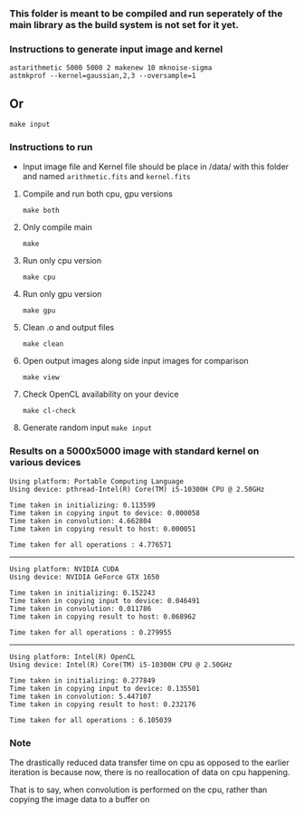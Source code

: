 ### This folder is meant to be compiled and run seperately of the main library as the build system is not set for it yet.

### Instructions to generate input image and kernel

```shell
astarithmetic 5000 5000 2 makenew 10 mknoise-sigma
astmkprof --kernel=gaussian,2,3 --oversample=1
```
## Or

    make input

### Instructions to run

- Input image file and Kernel file should be place in /data/ with this folder and named `arithmetic.fits` and `kernel.fits`

1. Compile and run both cpu, gpu versions

    ```make both```

2. Only compile main

    ```make```

3. Run only cpu version

    ```make cpu```

4. Run only gpu version

    ```make gpu```

5. Clean .o and output files

    ```make clean```

6. Open output images along side input images for comparison

    ```make view```

7. Check OpenCL availability on your device

    ```make cl-check```

8. Generate random input
    ```make input ```

### Results on a 5000x5000 image with standard kernel on various devices
```shell
Using platform: Portable Computing Language
Using device: pthread-Intel(R) Core(TM) i5-10300H CPU @ 2.50GHz

Time taken in initializing: 0.113599
Time taken in copying input to device: 0.000058
Time taken in convolution: 4.662804
Time taken in copying result to host: 0.000051

Time taken for all operations : 4.776571

```
***
```shell
Using platform: NVIDIA CUDA
Using device: NVIDIA GeForce GTX 1650

Time taken in initializing: 0.152243
Time taken in copying input to device: 0.046491
Time taken in convolution: 0.011786
Time taken in copying result to host: 0.068962

Time taken for all operations : 0.279955
```
***
```shell
Using platform: Intel(R) OpenCL
Using device: Intel(R) Core(TM) i5-10300H CPU @ 2.50GHz

Time taken in initializing: 0.277849
Time taken in copying input to device: 0.135501
Time taken in convolution: 5.447107
Time taken in copying result to host: 0.232176

Time taken for all operations : 6.105039
```
### Note
The drastically reduced data transfer time on cpu as opposed to the earlier iteration is because now, there is no reallocation of data on cpu happening.

That is to say, when convolution is performed on the cpu, rather than copying the image data to a buffer on 
